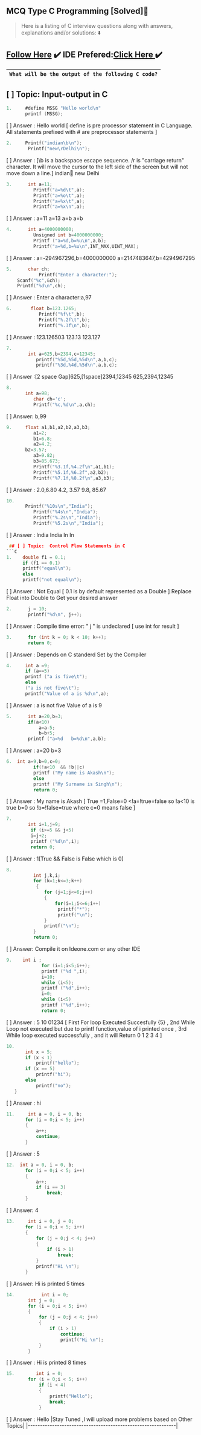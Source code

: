 ## MCQ Type C Programming [Solved]:name_badge:
> Here is a listing of C interview questions along with answers, explanations and/or solutions: :arrow_down:
## [Follow Here](https://github.com/0xSingh/) :heavy_check_mark: IDE Prefered:[Click Here ](https://ideone.com/)  :heavy_check_mark:
 
|                                `What will be the output of the following C code?`                                |
|--------------------------------------------------------------------------------------------------------------------|
##  [ ] Topic: Input-output in C
```C
1.     #define MSSG "Hello world\n"
       printf (MSSG);
 ```
[ ] Answer : Hello world [ define is pre processor statement in C Language. All statements prefixed with # are preprocessor statements ]
```c
2.     Printf("indian\b\n");
      	Printf("new\rDelhi\n");
```
[ ] Answer : [\b is a backspace escape sequence. /r is "carriage return" character. It will move the cursor to the left side of the screen but will not move down a line.]
 indian
new
Delhi
```c
3.    	int a=11;
	      Printf("a=%d\t",a);
	      Printf("a=%o\t",a);
	      Printf("a=%x\t",a);
	      Printf("a=%x\n",a); 
```
[ ] Answer :  a=11    a=13    a=b     a=b
```c
4.    	int a=4000000000;
	      Unsigned int b=4000000000;
	      Printf ("a=%d,b=%u\n",a,b);
	      Printf("a=%d,b=%u\n",INT_MAX,UINT_MAX);
```
[ ] Answer : a=-294967296,b=4000000000
                        a=2147483647,b=4294967295
```c
5.      char ch;
            Printf("Enter a character:");
	Scanf("%c",&ch);
	Printf("%d\n",ch);
```
 [ ] Answer : Enter a character:a,97
```c
6.       float b=123.1265;
	        Printf("%f\t",b);
	        Printf("%.2f\t",b);
	        Printf("%.3f\n",b);
```
[ ] Answer : 123.126503	123.13	123.127
```c
7.
        int a=625,b=2394,c=12345;
	       printf("%5d,%5d,%5d\n",a,b,c);
	       printf("%3d,%4d,%5d\n",a,b,c);
 ```
[ ] Answer :[2 space Gap]625,[1space]2394,12345
                                   625,2394,12345
 ```c
8.
        int a=98;
	       char ch='c';
	       Printf("%c,%d\n",a,ch);
```
[ ] Answer: b,99
```c
9.     float a1,b1,a2,b2,a3,b3;
	      a1=2;
	      b1=6.8;
	      a2=4.2;
       b2=3.57;
	      a3=9.82;
	      b3=85.673;
	      Printf("%3.1f,%4.2f\n",a1,b1);
	      Printf("%5.1f,%6.2f",a2,b2);
	      Printf("%7.1f,%8.2f\n",a3,b3);
 ```  
[ ] Answer : 
2.0,6.80
  4.2,  3.57    9.8,   85.67
 ```c
10.
        Printf("%10s\n","India");
	       Printf("%4s\n","India");
	       Printf("%.2s\n","India");
	       Printf("%5.2s\n","India");
```
 [ ] Answer : 
   India
India
In
   In
```c
 ## [ ] Topic:  Control Flow Statements in C
```C
1.    double f1 = 0.1;
      if (f1 == 0.1)
      printf("equal\n");                       
      else                                                 
      printf("not equal\n");        
```
[ ] Answer : Not Equal [ 0.1 is by default represented as a Double ] Replace Float into Double to Get your desired answer
```c 
2.      j = 10;
        printf("%d\n", j++);                   
```
[ ] Answer : Compile time error: " j " is undeclared [ use int for result ]
```c
3.      for (int k = 0; k < 10; k++);
        return 0;              
```
[ ] Answer : Depends on C standerd Set by the Compiler
```c
4.     int a =9;
       if (a==5)
       printf ("a is five\t");               
       else
       ("a is not five\t");
       printf("Value of a is %d\n",a);
```
[ ] Answer : a is not five     Value of a is 9
```c
5.      int a=20,b=3;
        if(a<10)
            a=a-5;                            
            b=b+5;
        printf ("a=%d   b=%d\n",a,b);
 ```
 [ ] Answer : a=20    b=3
```c
6.  int a=9,b=0,c=0;
          if(!a<10  && !b||c)
          printf ("My name is Akash\n");        
          else
          printf ("My Surname is Singh\n");
          return 0; 
```
[ ] Answer : My name is Akash [ True =1,False=0 <!a=!true=false so !a<10 is true 
                                b=0 so !b=!false=true where c=0 means false ]
```c
7.
        int i=1,j=9;
         if (i>=5 && j<5)                      
         i=j+2;
         printf ("%d\n",i);
         return 0; 
 ```
[ ] Answer : 1[True && False is False which is 0]
 ```c
8.
           int j,k,i;                           
           for (k=1;k<=3;k++)                   
            {
               for (j=1;j<=6;j++)                
               {
                   for(i=1;i<=6;i++)
                    printf("*");
                    printf("\n");
               }
               printf("\n");
           }
           return 0; 
```
[ ] Answer: Compile it on Ideone.com or any other IDE
```c
9.    int i ;
             for (i=1;i<5;i++);
             printf ("%d ",i);
             i=10;                          
             while (i<5);
             printf ("%d",i++);
             i=0;
             while (i<5)
             printf ("%d",i++);
             return 0; 
 ```  
[ ] Answer : 5 10 01234 [ First For loop Executed Succesfully {5} , 2nd While Loop not executed but due to printf function,value of i printed once  ,
3rd While loop executed successfully , and it will Return 0 1 2 3 4 ]
 ```c
10.
        int x = 5;
        if (x < 1)
            printf("hello");
        if (x == 5)
            printf("hi");
        else
            printf("no");
    }
  ```
 [ ] Answer : hi 
 ```c
 11.     int a = 0, i = 0, b;
        for (i = 0;i < 5; i++)
        {
            a++;
            continue;
        }
 ```
 [ ] Answer : 5
 ```c
12.  int a = 0, i = 0, b;
        for (i = 0;i < 5; i++)
        {
            a++;
            if (i == 3)
                break;
        }
```
[ ] Answer: 4
 ```c
13.     int i = 0, j = 0;
        for (i = 0;i < 5; i++)
        {
            for (j = 0;j < 4; j++)
            {
                if (i > 1)
                    break;
            }
            printf("Hi \n");
        }
```
[ ] Answer: Hi is printed 5 times
```c
14.          int i = 0;
        int j = 0;
        for (i = 0;i < 5; i++)
        {
            for (j = 0;j < 4; j++)
            {
                if (i > 1)
                    continue;
                    printf("Hi \n");
            }
        }
```
[ ] Answer : Hi is printed 8 times
```c
15.        int i = 0;
        for (i = 0;i < 5; i++)
            if (i < 4)
            {
                printf("Hello");
                break;
            }
 ```
 [ ] Answer : Hello
|Stay Tuned ,I will upload more problems based on Other Topics|
|-------------------------------------------------------------|
